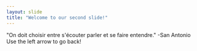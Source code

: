 ```yaml
---
layout: slide
title: "Welcome to our second slide!"
---
```

"On doit choisir entre s'écouter parler et se faire entendre." -San Antonio
Use the left arrow to go back!
